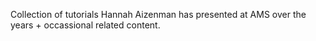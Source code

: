 Collection of tutorials Hannah Aizenman has presented at AMS over the years + occassional related content. 
